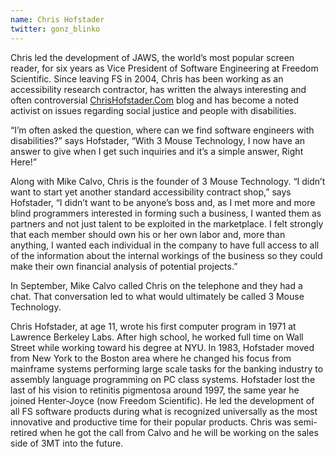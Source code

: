 ```yaml
---
name: Chris Hofstader
twitter: gonz_blinko
---
```


Chris led the development of JAWS, the world’s most popular screen reader, for six years as Vice President of Software Engineering at Freedom Scientific. Since leaving FS in 2004, Chris has been working as an accessibility research contractor, has written the always interesting and often controversial  [ChrisHofstader.Com](http://www.chrishofstader.com) blog and has become a noted activist on issues regarding social justice and people with disabilities.

“I’m often asked the question, where can we find software engineers with disabilities?” says Hofstader, “With 3 Mouse Technology, I now have an answer to give when I get such inquiries and it’s a simple answer, Right Here!” 

Along with Mike Calvo, Chris is the founder of 3 Mouse Technology. “I didn’t want to start yet another standard accessibility contract shop,” says Hofstader, “I didn’t want to be anyone’s boss and, as I met more and more blind programmers interested in forming such a business, I wanted them as partners and not just talent to be exploited in the marketplace. I felt strongly that each member should own his or her own labor and, more than anything, I wanted each individual in the company to have full access to all of the information about the internal workings of the business so they could make their own financial analysis of potential projects.” 

In September, Mike Calvo called Chris on the telephone and they had a chat. That conversation led to what would ultimately be called 3 Mouse Technology.

Chris Hofstader, at age 11,  wrote his first computer program in 1971 at Lawrence Berkeley Labs. After high school, he worked full time on Wall Street while working toward his degree at NYU. In 1983, Hofstader moved from New York to the Boston area where he changed his focus from mainframe systems performing large scale tasks for the banking industry to assembly language programming on PC class systems. Hofstader lost the last of his vision to retinitis pigmentosa around 1997, the same year he joined Henter-Joyce (now Freedom Scientific). He led the development of all FS software products during what is recognized universally as the most innovative and productive time for their popular products. Chris was semi-retired when he got the call from Calvo and he will be working on the sales side of 3MT into the future.
